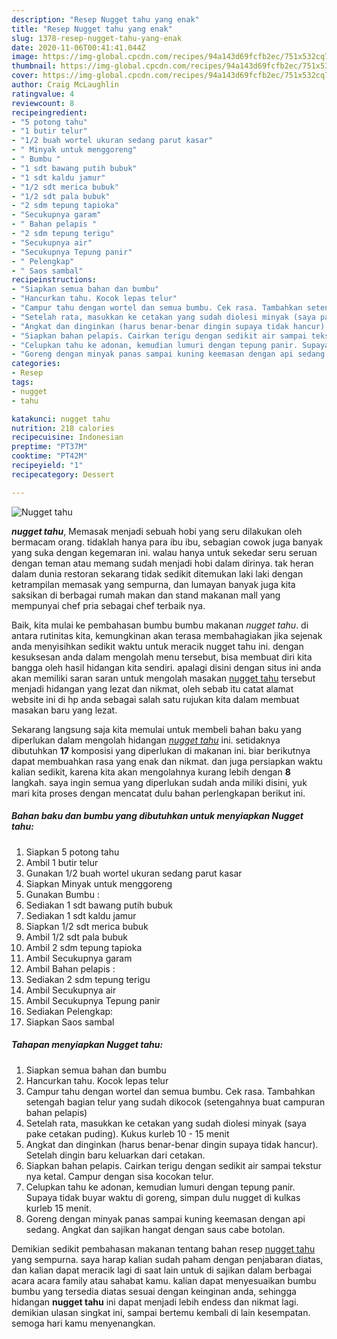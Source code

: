 ```yaml
---
description: "Resep Nugget tahu yang enak"
title: "Resep Nugget tahu yang enak"
slug: 1378-resep-nugget-tahu-yang-enak
date: 2020-11-06T00:41:41.044Z
image: https://img-global.cpcdn.com/recipes/94a143d69fcfb2ec/751x532cq70/nugget-tahu-foto-resep-utama.jpg
thumbnail: https://img-global.cpcdn.com/recipes/94a143d69fcfb2ec/751x532cq70/nugget-tahu-foto-resep-utama.jpg
cover: https://img-global.cpcdn.com/recipes/94a143d69fcfb2ec/751x532cq70/nugget-tahu-foto-resep-utama.jpg
author: Craig McLaughlin
ratingvalue: 4
reviewcount: 8
recipeingredient:
- "5 potong tahu"
- "1 butir telur"
- "1/2 buah wortel ukuran sedang parut kasar"
- " Minyak untuk menggoreng"
- " Bumbu "
- "1 sdt bawang putih bubuk"
- "1 sdt kaldu jamur"
- "1/2 sdt merica bubuk"
- "1/2 sdt pala bubuk"
- "2 sdm tepung tapioka"
- "Secukupnya garam"
- " Bahan pelapis "
- "2 sdm tepung terigu"
- "Secukupnya air"
- "Secukupnya Tepung panir"
- " Pelengkap"
- " Saos sambal"
recipeinstructions:
- "Siapkan semua bahan dan bumbu"
- "Hancurkan tahu. Kocok lepas telur"
- "Campur tahu dengan wortel dan semua bumbu. Cek rasa. Tambahkan setengah bagian telur yang sudah dikocok (setengahnya buat campuran bahan pelapis)"
- "Setelah rata, masukkan ke cetakan yang sudah diolesi minyak (saya pake cetakan puding). Kukus kurleb 10 - 15 menit"
- "Angkat dan dinginkan (harus benar-benar dingin supaya tidak hancur). Setelah dingin baru keluarkan dari cetakan."
- "Siapkan bahan pelapis. Cairkan terigu dengan sedikit air sampai tekstur nya ketal. Campur dengan sisa kocokan telur."
- "Celupkan tahu ke adonan, kemudian lumuri dengan tepung panir. Supaya tidak buyar waktu di goreng, simpan dulu nugget di kulkas kurleb 15 menit."
- "Goreng dengan minyak panas sampai kuning keemasan dengan api sedang. Angkat dan sajikan hangat dengan saus cabe botolan."
categories:
- Resep
tags:
- nugget
- tahu

katakunci: nugget tahu 
nutrition: 218 calories
recipecuisine: Indonesian
preptime: "PT37M"
cooktime: "PT42M"
recipeyield: "1"
recipecategory: Dessert

---
```



![Nugget tahu](https://img-global.cpcdn.com/recipes/94a143d69fcfb2ec/751x532cq70/nugget-tahu-foto-resep-utama.jpg)

<b><i>nugget tahu</i></b>, Memasak menjadi sebuah hobi yang seru dilakukan oleh bermacam orang. tidaklah hanya para ibu ibu, sebagian cowok juga banyak yang suka dengan kegemaran ini. walau hanya untuk sekedar seru seruan dengan teman atau memang sudah menjadi hobi dalam dirinya. tak heran dalam dunia restoran sekarang tidak sedikit ditemukan laki laki dengan ketrampilan memasak yang sempurna, dan lumayan banyak juga kita saksikan di berbagai rumah makan dan stand makanan mall yang mempunyai chef pria sebagai chef terbaik nya.



Baik, kita mulai ke pembahasan bumbu bumbu makanan <i>nugget tahu</i>. di antara rutinitas kita, kemungkinan akan terasa membahagiakan jika sejenak anda menyisihkan sedikit waktu untuk meracik nugget tahu ini. dengan kesuksesan anda dalam mengolah menu tersebut, bisa membuat diri kita bangga oleh hasil hidangan kita sendiri. apalagi disini dengan situs ini anda akan memiliki saran saran untuk mengolah masakan <u>nugget tahu</u> tersebut menjadi hidangan yang lezat dan nikmat, oleh sebab itu catat alamat website ini di hp anda sebagai salah satu rujukan kita dalam membuat masakan baru yang lezat.


Sekarang langsung saja kita memulai untuk membeli bahan baku yang diperlukan dalam mengolah hidangan <u><i>nugget tahu</i></u> ini. setidaknya dibutuhkan <b>17</b> komposisi yang diperlukan di makanan ini. biar berikutnya dapat membuahkan rasa yang enak dan nikmat. dan juga persiapkan waktu kalian sedikit, karena kita akan mengolahnya kurang lebih dengan <b>8</b> langkah. saya ingin semua yang diperlukan sudah anda miliki disini, yuk mari kita proses dengan mencatat dulu bahan perlengkapan berikut ini.

<!--inarticleads1-->

##### Bahan baku dan bumbu yang dibutuhkan untuk menyiapkan Nugget tahu:

1. Siapkan 5 potong tahu
1. Ambil 1 butir telur
1. Gunakan 1/2 buah wortel ukuran sedang parut kasar
1. Siapkan  Minyak untuk menggoreng
1. Gunakan  Bumbu :
1. Sediakan 1 sdt bawang putih bubuk
1. Sediakan 1 sdt kaldu jamur
1. Siapkan 1/2 sdt merica bubuk
1. Ambil 1/2 sdt pala bubuk
1. Ambil 2 sdm tepung tapioka
1. Ambil Secukupnya garam
1. Ambil  Bahan pelapis :
1. Sediakan 2 sdm tepung terigu
1. Ambil Secukupnya air
1. Ambil Secukupnya Tepung panir
1. Sediakan  Pelengkap:
1. Siapkan  Saos sambal




<!--inarticleads2-->

##### Tahapan menyiapkan Nugget tahu:

1. Siapkan semua bahan dan bumbu
1. Hancurkan tahu. Kocok lepas telur
1. Campur tahu dengan wortel dan semua bumbu. Cek rasa. Tambahkan setengah bagian telur yang sudah dikocok (setengahnya buat campuran bahan pelapis)
1. Setelah rata, masukkan ke cetakan yang sudah diolesi minyak (saya pake cetakan puding). Kukus kurleb 10 - 15 menit
1. Angkat dan dinginkan (harus benar-benar dingin supaya tidak hancur). Setelah dingin baru keluarkan dari cetakan.
1. Siapkan bahan pelapis. Cairkan terigu dengan sedikit air sampai tekstur nya ketal. Campur dengan sisa kocokan telur.
1. Celupkan tahu ke adonan, kemudian lumuri dengan tepung panir. Supaya tidak buyar waktu di goreng, simpan dulu nugget di kulkas kurleb 15 menit.
1. Goreng dengan minyak panas sampai kuning keemasan dengan api sedang. Angkat dan sajikan hangat dengan saus cabe botolan.




Demikian sedikit pembahasan makanan tentang bahan resep <u>nugget tahu</u> yang sempurna. saya harap kalian sudah paham dengan penjabaran diatas, dan kalian dapat meracik lagi di saat lain untuk di sajikan dalam berbagai acara acara family atau sahabat kamu. kalian dapat menyesuaikan bumbu bumbu yang tersedia diatas sesuai dengan keinginan anda, sehingga hidangan <b>nugget tahu</b> ini dapat menjadi lebih endess dan nikmat lagi. demikian ulasan singkat ini, sampai bertemu kembali di lain kesempatan. semoga hari kamu menyenangkan.
